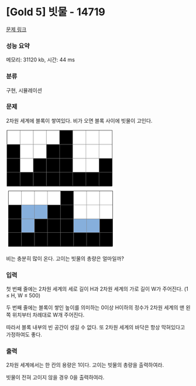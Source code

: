 # [Gold 5] 빗물 - 14719

[문제 링크](https://www.acmicpc.net/problem/14502)

###  성능 요약

메모리: 31120 kb, 시간: 44 ms

### 분류  

구현, 시뮬레이션

### 문제
2차원 세계에 블록이 쌓여있다. 비가 오면 블록 사이에 빗물이 고인다.

![img.png](img.png) 
![img_1.png](img_1.png)

비는 충분히 많이 온다. 고이는 빗물의 총량은 얼마일까?

### 입력
첫 번째 줄에는 2차원 세계의 세로 길이 H과 2차원 세계의 가로 길이 W가 주어진다. (1 ≤ H, W ≤ 500)

두 번째 줄에는 블록이 쌓인 높이를 의미하는 0이상 H이하의 정수가 2차원 세계의 맨 왼쪽 위치부터 차례대로 W개 주어진다.

따라서 블록 내부의 빈 공간이 생길 수 없다. 또 2차원 세계의 바닥은 항상 막혀있다고 가정하여도 좋다.

### 출력
2차원 세계에서는 한 칸의 용량은 1이다. 고이는 빗물의 총량을 출력하여라.

빗물이 전혀 고이지 않을 경우 0을 출력하여라.